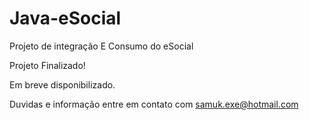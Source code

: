 # Java-eSocial
Projeto de integração E Consumo do eSocial

Projeto Finalizado!

Em breve disponibilizado.

Duvidas e informação entre em contato com samuk.exe@hotmail.com

